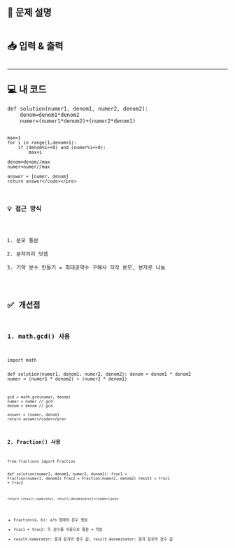 <h2 id="📝-문제-설명">📝 문제 설명</h2>
<p><img alt="" src="https://velog.velcdn.com/images/seybeses/post/f90f7031-62e2-4667-9146-50d5089f24c5/image.png" /></p>
<h2 id="📥-입력--출력">📥 입력 &amp; 출력</h2>
<p><img alt="" src="https://velog.velcdn.com/images/seybeses/post/813a4f8b-c98b-420f-80f1-f380cfd749b6/image.png" /></p>
<hr />
<h2 id="💻-내-코드">💻 내 코드</h2>
<pre><code class="language-python">def solution(numer1, denom1, numer2, denom2):
    denom=denom1*denom2
    numer=(numer1*denom2)+(numer2*denom1)

    max=1
    for i in range(1,denom+1):
        if (denom%i==0) and (numer%i==0):
            max=i

    denom=denom//max
    numer=numer//max

    answer = [numer, denom]
    return answer</code></pre>
<h3 id="💡-접근-방식">💡 접근 방식</h3>
<ol>
<li>분모 통분</li>
<li>분자끼리 덧셈</li>
<li>기약 분수 만들기 = 최대공약수 구해서 각각 분모, 분자로 나눔</li>
</ol>
<h2 id="✅-개선점">✅ 개선점</h2>
<h3 id="1-mathgcd-사용">1. math.gcd() 사용</h3>
<pre><code class="language-python">import math

def solution(numer1, denom1, numer2, denom2):
    denom = denom1 * denom2
    numer = (numer1 * denom2) + (numer2 * denom1)

    gcd = math.gcd(numer, denom)
    numer = numer // gcd
    denom = denom // gcd

    answer = [numer, denom]
    return answer</code></pre>
<h3 id="2-fraction-사용">2. Fraction() 사용</h3>
<pre><code class="language-python">from fractions import Fraction

def solution(numer1, denom1, numer2, denom2):
    frac1 = Fraction(numer1, denom1)
    frac2 = Fraction(numer2, denom2)
    result = frac1 + frac2

    return [result.numerator, result.denominator]</code></pre>
<ul>
<li>Fraction(a, b): a/b 형태의 분수 생성</li>
<li>frac1 + frac2: 두 분수를 자동으로 통분 + 약분</li>
<li>result.numerator: 결과 분자의 정수 값, result.denominator: 결과 분모의 정수 값</li>
</ul>